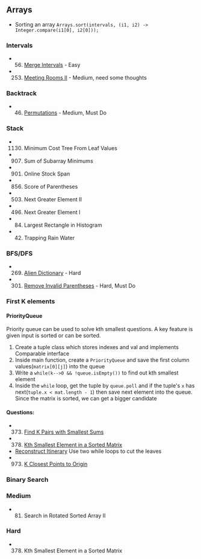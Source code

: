 ## Arrays
- Sorting an array `Arrays.sort(intervals, (i1, i2) -> Integer.compare(i1[0], i2[0]));`

### Intervals
- 56. [Merge Intervals](https://leetcode.com/problems/merge-intervals/) - Easy
- 253. [Meeting Rooms II](https://leetcode.com/problems/meeting-rooms-ii/) - Medium, need some thoughts

### Backtrack
- 46. [Permutations](https://leetcode.com/problems/permutations/) - Medium, Must Do

### Stack
- 1130. Minimum Cost Tree From Leaf Values
- 907. Sum of Subarray Minimums
- 901. Online Stock Span
- 856. Score of Parentheses
- 503. Next Greater Element II
- 496. Next Greater Element I
- 84. Largest Rectangle in Histogram
- 42. Trapping Rain Water

### BFS/DFS
- 269. [Alien Dictionary](https://leetcode.com/problems/alien-dictionary/) - Hard
- 301. [Remove Invalid Parentheses](https://leetcode.com/problems/remove-invalid-parentheses/) - Hard, Must Do

### First K elements
#### PriorityQueue
Priority queue can be used to solve kth smallest questions. A key feature is given input is sorted or can be sorted. 
  1. Create a tuple class which stores indexes and val and implements Comparable interface
  2. Inside main function, create a `PriorityQueue` and save the first column values(`matrix[0][j]`) into the queue
  3. Write a `while(k-->0 && !queue.isEmpty())` to find out kth smallest element
  4. Inside the `while` loop, get the tuple by `queue.poll` and if the tuple's `x` has next(`tuple.x < mat.length - 1`) then save next element into the queue. Since the matrix is sorted, we can get a bigger candidate 

#### Questions: 
  - 373. [Find K Pairs with Smallest Sums](https://leetcode.com/problems/find-k-pairs-with-smallest-sums)
  - 378. [Kth Smallest Element in a Sorted Matrix](https://leetcode.com/problems/kth-smallest-element-in-a-sorted-matrix)
  - [Reconstruct Itinerary](https://leetcode.com/problems/reconstruct-itinerary/description/) Use two while loops to cut the leaves
  - 973. [K Closest Points to Origin](https://leetcode.com/problems/k-closest-points-to-origin/)
  
### Binary Search
### Medium
  - 81. Search in Rotated Sorted Array II

### Hard
  - 378. Kth Smallest Element in a Sorted Matrix 